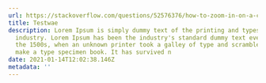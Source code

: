 ```yaml
---
url: https://stackoverflow.com/questions/52576376/how-to-zoom-in-on-a-complex-svg-structure
title: Testwae
description: Lorem Ipsum is simply dummy text of the printing and typesetting
  industry. Lorem Ipsum has been the industry's standard dummy text ever since
  the 1500s, when an unknown printer took a galley of type and scrambled it to
  make a type specimen book. It has survived n
date: 2021-01-14T12:02:38.146Z
metadata: ''
---
```


